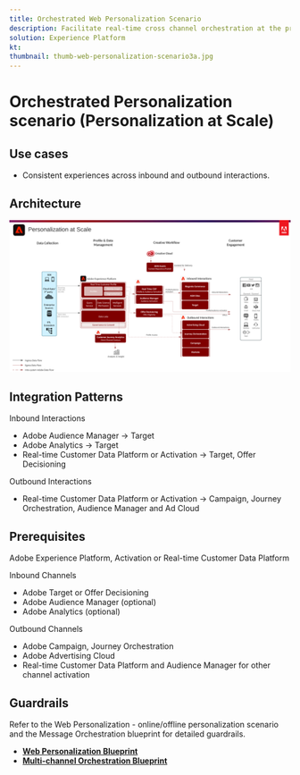 ```yaml
---
title: Orchestrated Web Personalization Scenario
description: Facilitate real-time cross channel orchestration at the profile level.
solution: Experience Platform
kt: 
thumbnail: thumb-web-personalization-scenario3a.jpg
---
```


# Orchestrated Personalization scenario (Personalization at Scale)


## Use cases

* Consistent experiences across inbound and outbound interactions.

## Architecture

![Scenario 3](assets/orchestrated.png)

## Integration Patterns

Inbound Interactions

* Adobe Audience Manager → Target
* Adobe Analytics → Target
* Real-time Customer Data Platform or Activation → Target, Offer Decisioning

Outbound Interactions

* Real-time Customer Data Platform or Activation → Campaign, Journey Orchestration, Audience Manager and Ad Cloud

## Prerequisites

Adobe Experience Platform, Activation or Real-time Customer Data Platform

Inbound Channels

* Adobe Target or Offer Decisioning
* Adobe Audience Manager (optional)
* Adobe Analytics (optional)

Outbound Channels

* Adobe Campaign, Journey Orchestration
* Adobe Advertising Cloud
* Real-time Customer Data Platform and Audience Manager for other channel activation

## Guardrails

Refer to the Web Personalization - online/offline personalization scenario and the Message Orchestration blueprint for detailed guardrails.

* **[Web Personalization Blueprint](/help/blueprints/web-personalization/online-offline.md)**
* **[Multi-channel Orchestration Blueprint](/help/blueprints/multi-channel-orchestration/overview.md)**

